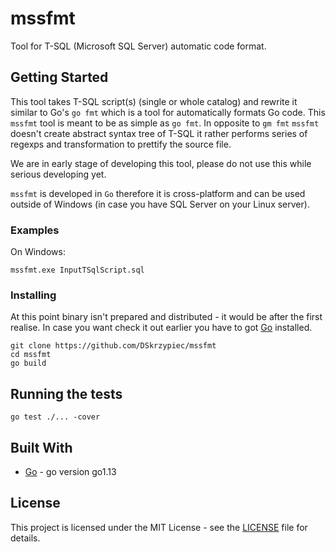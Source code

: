 # mssfmt

Tool for T-SQL (Microsoft SQL Server) automatic code format.

## Getting Started

This tool takes T-SQL script(s) (single or whole catalog) and rewrite it similar
to Go's `go fmt` which is a tool for automatically formats Go code.
This `mssfmt` tool is meant to be as simple as `go fmt`. In opposite to `gm fmt`
`mssfmt` doesn't create abstract syntax tree of T-SQL it rather performs series
of regexps and transformation to prettify the source file. 

We are in early stage of developing this tool, please do not use this while serious
developing yet.

`mssfmt` is developed in `Go` therefore it is cross-platform and can be used
outside of Windows (in case you have SQL Server on your Linux server).

### Examples

On Windows:

```
mssfmt.exe InputTSqlScript.sql
```

### Installing

At this point binary isn't prepared and distributed - it would be after the first
realise. In case you want check it out earlier you have to got
[Go](https://golang.org/dl) installed.

```
git clone https://github.com/DSkrzypiec/mssfmt
cd mssfmt
go build
```

## Running the tests

```
go test ./... -cover
```


## Built With

* [Go](https://golang.org/) - go version go1.13 


## License

This project is licensed under the MIT License - see the [LICENSE](LICENSE) file for details.
